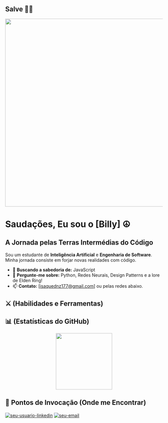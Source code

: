 ## Salve 😶‍🌫️


<p align="center">
  <img src="https://pinterest.com/ideas/glitch-core-gif/894444041268" width="600" />
</p>

# Saudações, Eu sou o [Billy] ☮️

## A Jornada pelas Terras Intermédias do Código

Sou um estudante de **Inteligência Artificial** e **Engenharia de Software**. Minha jornada consiste em forjar novas realidades com código.

- 🌱 **Buscando a sabedoria de:** JavaScript
- 💬 **Pergunte-me sobre:** Python, Redes Neurais, Design Patterns e a lore de Elden Ring!
- 📫 **Contato:** [isaquednz177@gmail.com] ou pelas redes abaixo.

## ⚔️ (Habilidades e Ferramentas)

## 📊 (Estatísticas do GitHub)

<p align="center">
  <img height="180em" src="https://github-readme-stats.vercel.app/api?username=isaquednz177&show_icons=true&theme=tokyonight&include_all_commits=true&count_private=true&border_color=30A3DC&hide_border=true&title_color=E94D5F&text_color=FFF"/>


## 🤝 Pontos de Invocação (Onde me Encontrar)

<p align="left">
  <a href="https://linkedin.com/in/seu-usuario-linkedin" target="blank"><img align="center" src="https://img.shields.io/badge/LinkedIn-0A66C2?style=for-the-badge&logo=linkedin&logoColor=white" alt="seu-usuario-linkedin"/></a>
  <a href="mailto:isaquednz177@gmail.com" target="blank"><img align="center" src="https://img.shields.io/badge/Gmail-D14836?style=for-the-badge&logo=gmail&logoColor=white" alt="seu-email"/></a>
  </p>
